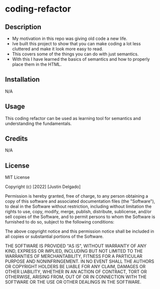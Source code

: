 # coding-refactor

## Description

- My motivation in this repo was giving old code a new life.
- Ive built this project to show that you can make coding a lot less cluttered and make it look more easy to read.
- This covers some of the things you can do with just semantics.
- With this I have learned the basics of semantics and how to properly place them in the HTML.


## Installation

N/A

## Usage

This coding refactor can be used as learning tool for semantics and understanding the fundamentals.

## Credits

N/A

## License

MIT License

Copyright (c) [2022] [Justin Delgado]

Permission is hereby granted, free of charge, to any person obtaining a copy
of this software and associated documentation files (the "Software"), to deal
in the Software without restriction, including without limitation the rights
to use, copy, modify, merge, publish, distribute, sublicense, and/or sell
copies of the Software, and to permit persons to whom the Software is
furnished to do so, subject to the following conditions:

The above copyright notice and this permission notice shall be included in all
copies or substantial portions of the Software.

THE SOFTWARE IS PROVIDED "AS IS", WITHOUT WARRANTY OF ANY KIND, EXPRESS OR
IMPLIED, INCLUDING BUT NOT LIMITED TO THE WARRANTIES OF MERCHANTABILITY,
FITNESS FOR A PARTICULAR PURPOSE AND NONINFRINGEMENT. IN NO EVENT SHALL THE
AUTHORS OR COPYRIGHT HOLDERS BE LIABLE FOR ANY CLAIM, DAMAGES OR OTHER
LIABILITY, WHETHER IN AN ACTION OF CONTRACT, TORT OR OTHERWISE, ARISING FROM,
OUT OF OR IN CONNECTION WITH THE SOFTWARE OR THE USE OR OTHER DEALINGS IN THE
SOFTWARE.
